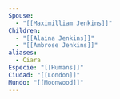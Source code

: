 ```yaml
---
Spouse:
  - "[[Maximilliam Jenkins]]"
Children:
  - "[[Alaina Jenkins]]"
  - "[[Ambrose Jenkins]]"
aliases:
  - Ciara
Especie: "[[Humans]]"
Ciudad: "[[London]]"
Mundo: "[[Moonwood]]"
---
```

